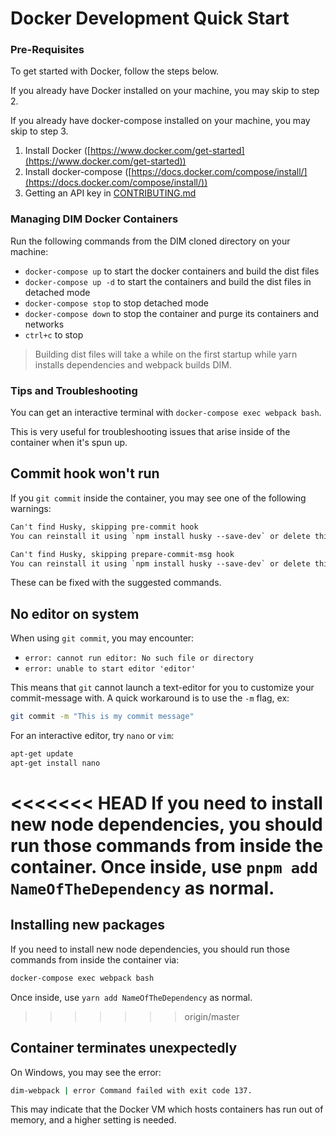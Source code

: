 # Docker Development Quick Start

### Pre-Requisites
To get started with Docker, follow the steps below.

If you already have Docker installed on your machine, you may skip to step 2.

If you already have docker-compose installed on your machine, you may skip to step 3.

1. Install Docker ([https://www.docker.com/get-started](https://www.docker.com/get-started))
2. Install docker-compose ([https://docs.docker.com/compose/install/](https://docs.docker.com/compose/install/))
3. Getting an API key in [CONTRIBUTING.md](CONTRIBUTING.md#get-your-own-api-key)

### Managing DIM Docker Containers
Run the following commands from the DIM cloned directory on your machine:

* `docker-compose up` to start the docker containers and build the dist files
* `docker-compose up -d` to start the containers and build the dist files in detached mode
* `docker-compose stop` to stop detached mode
* `docker-compose down` to stop the container and purge its containers and networks
* `ctrl+c` to stop

> Building dist files will take a while on the first startup while yarn installs dependencies and webpack builds DIM.

### Tips and Troubleshooting
You can get an interactive terminal with `docker-compose exec webpack bash`.

This is very useful for troubleshooting issues that arise inside of the container when it's spun up.



## Commit hook won't run
If you `git commit` inside the container, you may see one of the following warnings:

```txt
Can't find Husky, skipping pre-commit hook
You can reinstall it using `npm install husky --save-dev` or delete this hook
```
```txt
Can't find Husky, skipping prepare-commit-msg hook
You can reinstall it using `npm install husky --save-dev` or delete this hook
```

These can be fixed with the suggested commands.



## No editor on system
When using `git commit`, you may encounter:

- `error: cannot run editor: No such file or directory`
- `error: unable to start editor 'editor'`

This means that `git` cannot launch a text-editor for you to customize your commit-message with. A quick workaround is to use the `-m` flag, ex:

```sh
git commit -m "This is my commit message"
```

For an interactive editor, try `nano` or `vim`:

```sh
apt-get update
apt-get install nano
```



<<<<<<< HEAD
If you need to install new node dependencies, you should run those commands from inside the container. Once inside, use `pnpm add NameOfTheDependency` as normal.
=======
## Installing new packages
If you need to install new node dependencies, you should run those commands from inside the container via:
```sh
docker-compose exec webpack bash
```

Once inside, use `yarn add NameOfTheDependency` as normal.


>>>>>>> origin/master

## Container terminates unexpectedly
On Windows, you may see the error:

```sh
dim-webpack | error Command failed with exit code 137.
```

This may indicate that the Docker VM which hosts containers has run out of memory, and a higher setting is needed.
